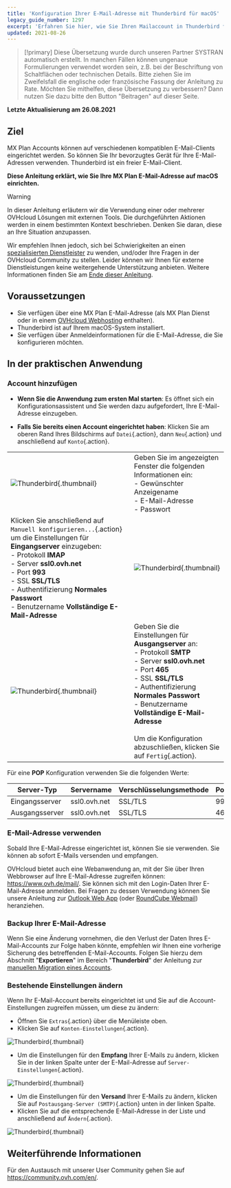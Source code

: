 ```yaml
---
title: 'Konfiguration Ihrer E-Mail-Adresse mit Thunderbird für macOS'
legacy_guide_number: 1297
excerpt: 'Erfahren Sie hier, wie Sie Ihren Mailaccount in Thunderbird für macOS einrichten'
updated: 2021-08-26
---
```


> [!primary]
> Diese Übersetzung wurde durch unseren Partner SYSTRAN automatisch erstellt. In manchen Fällen können ungenaue Formulierungen verwendet worden sein, z.B. bei der Beschriftung von Schaltflächen oder technischen Details. Bitte ziehen Sie im Zweifelsfall die englische oder französische Fassung der Anleitung zu Rate. Möchten Sie mithelfen, diese Übersetzung zu verbessern? Dann nutzen Sie dazu bitte den Button "Beitragen" auf dieser Seite.
>

**Letzte Aktualisierung am 26.08.2021**

## Ziel

MX Plan Accounts können auf verschiedenen kompatiblen E-Mail-Clients eingerichtet werden. So können Sie Ihr bevorzugtes Gerät für Ihre E-Mail-Adressen verwenden. Thunderbird ist ein freier E-Mail-Client.

**Diese Anleitung erklärt, wie Sie Ihre MX Plan E-Mail-Adresse auf macOS einrichten.**

> [!warning]
> In dieser Anleitung erläutern wir die Verwendung einer oder mehrerer OVHcloud Lösungen mit externen Tools. Die durchgeführten Aktionen werden in einem bestimmten Kontext beschrieben. Denken Sie daran, diese an Ihre Situation anzupassen.
>
> Wir empfehlen Ihnen jedoch, sich bei Schwierigkeiten an einen [spezialisierten Dienstleister](https://partner.ovhcloud.com/de/directory/) zu wenden, und/oder Ihre Fragen in der OVHcloud Community zu stellen. Leider können wir Ihnen für externe Dienstleistungen keine weitergehende Unterstützung anbieten. Weitere Informationen finden Sie am [Ende dieser Anleitung](#gofurther).
>

## Voraussetzungen

- Sie verfügen über eine MX Plan E-Mail-Adresse (als MX Plan Dienst oder in einem [OVHcloud Webhosting](https://www.ovhcloud.com/de/web-hosting/) enthalten).
- Thunderbird ist auf Ihrem macOS-System installiert.
- Sie verfügen über Anmeldeinformationen für die E-Mail-Adresse, die Sie konfigurieren möchten.
 
## In der praktischen Anwendung

### Account hinzufügen

- **Wenn Sie die Anwendung zum ersten Mal starten**: Es öffnet sich ein Konfigurationsassistent und Sie werden dazu aufgefordert, Ihre E-Mail-Adresse einzugeben.

- **Falls Sie bereits einen Account eingerichtet haben**: Klicken Sie am oberen Rand Ihres Bildschirms auf `Datei`{.action}, dann `Neu`{.action} und anschließend auf `Konto`{.action}.

| | |
|---|---|
|![Thunderbird](images/thunderbird-mac-mxplan01.png){.thumbnail}|Geben Sie im angezeigten Fenster die folgenden Informationen ein: <br>\- Gewünschter Anzeigename<br>\- E-Mail-Adresse <br>\- Passwort|
|Klicken Sie anschließend auf `Manuell konfigurieren...`{.action} um die Einstellungen für **Eingangserver** einzugeben: <br>\- Protokoll **IMAP** <br>\- Server **ssl0.ovh.net** <br>\- Port **993** <br>\- SSL **SSL/TLS** <br>\- Authentifizierung **Normales Passwort** <br>\- Benutzername **Vollständige E-Mail-Adresse**|![Thunderbird](images/thunderbird-mac-mxplan02.png){.thumbnail}|
|![Thunderbird](images/thunderbird-mac-mxplan03.png){.thumbnail}|Geben Sie die Einstellungen für **Ausgangserver** an: <br>\- Protokoll **SMTP** <br>\- Server **ssl0.ovh.net** <br>\- Port **465** <br>\- SSL **SSL/TLS** <br>\- Authentifizierung **Normales Passwort** <br>\- Benutzername **Vollständige E-Mail-Adresse**<br><br>Um die Konfiguration abzuschließen, klicken Sie auf `Fertig`{.action}.|



Für eine **POP** Konfiguration verwenden Sie die folgenden Werte:

|Server-Typ|Servername|Verschlüsselungsmethode|Port|
|---|---|---|---|
|Eingangsserver|ssl0.ovh.net|SSL/TLS|995|
|Ausgangsserver|ssl0.ovh.net|SSL/TLS|465|

### E-Mail-Adresse verwenden

Sobald Ihre E-Mail-Adresse eingerichtet ist, können Sie sie verwenden. Sie können ab sofort E-Mails versenden und empfangen.

OVHcloud bietet auch eine Webanwendung an, mit der Sie über Ihren Webbrowser auf Ihre E-Mail-Adresse zugreifen können: <https://www.ovh.de/mail/>. Sie können sich mit den Login-Daten Ihrer E-Mail-Adresse anmelden. Bei Fragen zu dessen Verwendung können Sie unsere Anleitung zur [Outlook Web App](../../microsoft-collaborative-solutions/exchange_2016_verwendung_der_outlook_web_app/) (oder [RoundCube Webmail](/pages/web/emails/email_roundcube)) heranziehen.

### Backup Ihrer E-Mail-Adresse

Wenn Sie eine Änderung vornehmen, die den Verlust der Daten Ihres E-Mail-Accounts zur Folge haben könnte, empfehlen wir Ihnen eine vorherige Sicherung des betreffenden E-Mail-Accounts. Folgen Sie hierzu dem Abschnitt "**Exportieren**" im Bereich "**Thunderbird**" der Anleitung zur [manuellen Migration eines Accounts](/pages/web/emails/manual_email_migration#exportieren).

### Bestehende Einstellungen ändern

Wenn Ihr E-Mail-Account bereits eingerichtet ist und Sie auf die Account-Einstellungen zugreifen müssen, um diese zu ändern:

- Öffnen Sie `Extras`{.action} über die Menüleiste oben.
- Klicken Sie auf `Konten-Einstellungen`{.action}.

![Thunderbird](images/thunderbird-mac-mxplan04.png){.thumbnail}

- Um die Einstellungen für den **Empfang** Ihrer E-Mails zu ändern, klicken Sie in der linken Spalte unter der E-Mail-Adresse auf `Server-Einstellungen`{.action}.

![Thunderbird](images/thunderbird-mac-mxplan05.png){.thumbnail}

- Um die Einstellungen für den **Versand** Ihrer E-Mails zu ändern, klicken Sie auf `Postausgang-Server (SMTP)`{.action} unten in der linken Spalte.
- Klicken Sie auf die entsprechende E-Mail-Adresse in der Liste und anschließend auf `Ändern`{.action}.

![Thunderbird](images/thunderbird-mac-mxplan06.png){.thumbnail}


## Weiterführende Informationen <a name="gofurther"></a>

Für den Austausch mit unserer User Community gehen Sie auf <https://community.ovh.com/en/>.